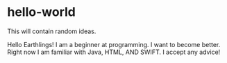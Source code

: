# hello-world
This will contain random ideas.

Hello Earthlings! I am a beginner at programming. I want to become better. Right now I am familiar with Java, HTML, AND SWIFT. I accept any advice!
